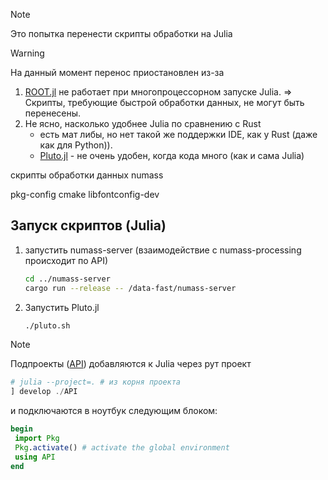> [!NOTE]
> Это попытка перенести скрипты обработки на Julia
>

> [!WARNING]
> На данный момент перенос приостановлен из-за
> 1. [ROOT.jl](https://github.com/JuliaHEP/ROOT.jl) не работает
> при многопроцессорном запуске Julia. => Скрипты, требующие
> быстрой обработки данных, не могут быть перенесены.
> 2. Не ясно, насколько удобнее Julia по сравнению с Rust
>    - есть мат либы, но нет такой же поддержки IDE, как у Rust (даже как для Python)).
>    - [Pluto.jl](https://plutojl.org/) - не очень удобен, когда кода много (как и сама Julia)


скрипты обработки данных numass

pkg-config
cmake
libfontconfig-dev

## Запуск скриптов (Julia)

1. запустить numass-server (взаимодействие с numass-processing происходит по API)
    ```bash
    cd ../numass-server
    cargo run --release -- /data-fast/numass-server
    ```
2. Запустить Pluto.jl
    ```bash
    ./pluto.sh
    ```

> [!NOTE]  
> Подпроекты ([API](API)) добавляются к Julia через рут проект
> ```julia
> # julia --project=. # из корня проекта
> ] develop ./API 
> ```
> и подключаются в ноутбук следующим блоком: 
> ```julia
> begin
>  import Pkg
>  Pkg.activate() # activate the global environment
>  using API
> end
>```


<!-- ### Установка ROOT 
build -v ROOT
 -->


<!-- ## Генерация биндингов для Julia

### Успешные промты:
```
<PUT needed stucts via context here>

Please make a Julia JSON parser and serializer for ProcessParams based on code provided 

Also please follow this guidelines:
- enums must be converted from Rust via abstract type
- order types in code correctly (complex types that use simple ones must be defined after types that they use)
- make types for all struct and enums used in ProcessParams
- consider  as root folder
```


Algorithm type must be stored in root object key (like: `"Max": {}`) instead of storing in inner "type" field -->